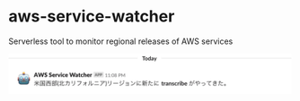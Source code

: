 # aws-service-watcher
 Serverless tool to monitor regional releases of AWS services

<img src="docs/images/aws-service-watcher.png" />